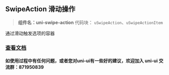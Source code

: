 ## SwipeAction 滑动操作

> **组件名：uni-swipe-action**
> 代码块： `uSwipeAction`、`uSwipeActionItem`


通过滑动触发选项的容器

### [查看文档](https://uniapp.dcloud.io/component/uniui/uni-swipe-action)

#### 如使用过程中有任何问题，或者您对uni-ui有一些好的建议，欢迎加入 uni-ui 交流群：871950839 
